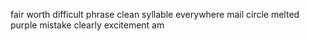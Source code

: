 fair worth difficult phrase clean syllable everywhere mail circle melted purple mistake clearly excitement am